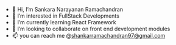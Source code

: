- 👋 Hi, I’m Sankara Narayanan Ramachandran
- 👀 I’m interested in FullStack Developments
- 🌱 I’m currently learning React Framework
- 💞️ I’m looking to collaborate on front end development modules
- 📫 you can reach me @shankarramachandran97@gmail.com 

<!---
shankarramachandran97/shankarramachandran97 is a ✨ special ✨ repository because its `README.md` (this file) appears on your GitHub profile.
You can click the Preview link to take a look at your changes.
--->
